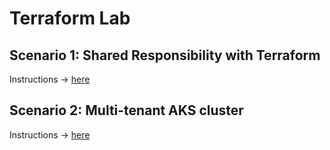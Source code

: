 # Terraform Lab

## Scenario 1: Shared Responsibility with Terraform

Instructions -> [here](shared_responsibility/deployment.md)

## Scenario 2: Multi-tenant AKS cluster

Instructions -> [here](multi_tenant_cluster/deployment.md)